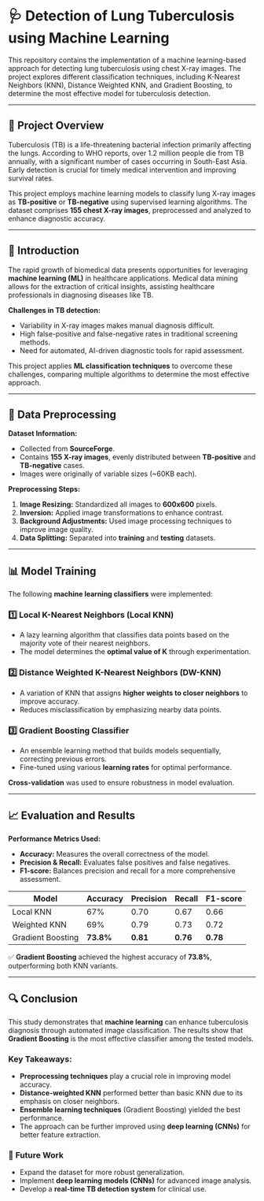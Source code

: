 # 🩺 Detection of Lung Tuberculosis using Machine Learning

This repository contains the implementation of a machine learning-based approach for detecting lung tuberculosis using chest X-ray images. The project explores different classification techniques, including K-Nearest Neighbors (KNN), Distance Weighted KNN, and Gradient Boosting, to determine the most effective model for tuberculosis detection.

---

## 📌 Project Overview

Tuberculosis (TB) is a life-threatening bacterial infection primarily affecting the lungs. According to WHO reports, over 1.2 million people die from TB annually, with a significant number of cases occurring in South-East Asia. Early detection is crucial for timely medical intervention and improving survival rates.

This project employs machine learning models to classify lung X-ray images as **TB-positive** or **TB-negative** using supervised learning algorithms. The dataset comprises **155 chest X-ray images**, preprocessed and analyzed to enhance diagnostic accuracy.

---

## 🏥 Introduction

The rapid growth of biomedical data presents opportunities for leveraging **machine learning (ML)** in healthcare applications. Medical data mining allows for the extraction of critical insights, assisting healthcare professionals in diagnosing diseases like TB.

**Challenges in TB detection:**
- Variability in X-ray images makes manual diagnosis difficult.
- High false-positive and false-negative rates in traditional screening methods.
- Need for automated, AI-driven diagnostic tools for rapid assessment.

This project applies **ML classification techniques** to overcome these challenges, comparing multiple algorithms to determine the most effective approach.

---

## 🔧 Data Preprocessing

**Dataset Information:**
- Collected from **SourceForge**.
- Contains **155 X-ray images**, evenly distributed between **TB-positive** and **TB-negative** cases.
- Images were originally of variable sizes (~60KB each).

**Preprocessing Steps:**
1. **Image Resizing:** Standardized all images to **600x600** pixels.
2. **Inversion:** Applied image transformations to enhance contrast.
3. **Background Adjustments:** Used image processing techniques to improve image quality.
4. **Data Splitting:** Separated into **training** and **testing** datasets.

---

## 📊 Model Training

The following **machine learning classifiers** were implemented:

### 1️⃣ Local K-Nearest Neighbors (Local KNN)
- A lazy learning algorithm that classifies data points based on the majority vote of their nearest neighbors.
- The model determines the **optimal value of K** through experimentation.

### 2️⃣ Distance Weighted K-Nearest Neighbors (DW-KNN)
- A variation of KNN that assigns **higher weights to closer neighbors** to improve accuracy.
- Reduces misclassification by emphasizing nearby data points.

### 3️⃣ Gradient Boosting Classifier
- An ensemble learning method that builds models sequentially, correcting previous errors.
- Fine-tuned using various **learning rates** for optimal performance.

**Cross-validation** was used to ensure robustness in model evaluation.

---

## 📈 Evaluation and Results

**Performance Metrics Used:**
- **Accuracy:** Measures the overall correctness of the model.
- **Precision & Recall:** Evaluates false positives and false negatives.
- **F1-score:** Balances precision and recall for a more comprehensive assessment.

| Model                | Accuracy | Precision | Recall | F1-score |
|----------------------|---------|-----------|--------|----------|
| Local KNN           | 67%     | 0.70      | 0.67   | 0.66     |
| Weighted KNN        | 69%     | 0.79      | 0.73   | 0.72     |
| Gradient Boosting   | **73.8%** | **0.81**  | **0.76** | **0.78** |

✅ **Gradient Boosting** achieved the highest accuracy of **73.8%**, outperforming both KNN variants.

---

## 🔍 Conclusion

This study demonstrates that **machine learning** can enhance tuberculosis diagnosis through automated image classification. The results show that **Gradient Boosting** is the most effective classifier among the tested models.

### **Key Takeaways:**
- **Preprocessing techniques** play a crucial role in improving model accuracy.
- **Distance-weighted KNN** performed better than basic KNN due to its emphasis on closer neighbors.
- **Ensemble learning techniques** (Gradient Boosting) yielded the best performance.
- The approach can be further improved using **deep learning (CNNs)** for better feature extraction.

### 🔮 **Future Work**
- Expand the dataset for more robust generalization.
- Implement **deep learning models (CNNs)** for advanced image analysis.
- Develop a **real-time TB detection system** for clinical use.
